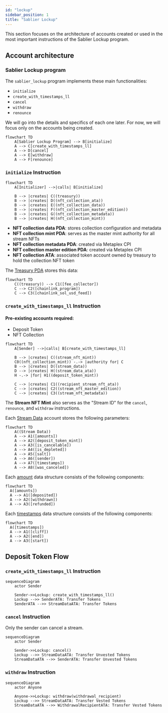 ```yaml
---
id: "lockup"
sidebar_position: 1
title: "Sablier Lockup"
---
```


This section focuses on the architecture of accounts created or used in the most important instructions of the Sablier
Lockup program.

## Account architecture

### Sablier Lockup program

The `sablier_lockup` program implements these main functionalities:

- `initialize`
- `create_with_timestamps_ll`
- `cancel`
- `withdraw`
- `renounce`

We will go into the details and specifics of each one later. For now, we will focus only on the accounts being created.

```mermaid
flowchart TD
    A[Sablier Lockup Program] --> B[initialize]
    A --> C[create_with_timestamps_ll]
    A --> D[cancel]
    A --> E[withdraw]
    A --> F[renounce]
```

### `initialize` Instruction

```mermaid
flowchart TD
    A[Initializer] -->|calls| B[initialize]

    B --> |creates| C((treasury))
    B --> |creates| D((nft_collection_ata))
    B --> |creates| E((nft_collection_data))
    B --> |creates| F((nft_collection_master_edition))
    B --> |creates| G((nft_collection_metadata))
    B --> |creates| H((nft_collection_mint))
```

- **NFT collection data PDA**: stores collection configuration and metadata
- **NFT collection mint PDA**: serves as the master mint authority for all stream NFTs
- **NFT collection metadata PDA**: created via Metaplex CPI
- **NFT collection master edition PDA**: created via Metaplex CPI
- **NFT collection ATA**: associated token account owned by treasury to hold the collection NFT token

The [Treasury PDA](https://github.com/sablier-labs/solsab/blob/main/programs/lockup/src/state/treasury.rs#L5-L10) stores
this data:

```mermaid
flowchart TD
    C((treasury)) --> C1([fee_collector])
    C --> C2([chainlink_program])
    C --> C3([chainlink_sol_usd_feed])
```

### `create_with_timestamps_ll` Instruction

#### Pre-existing accounts required:

- Deposit Token
- NFT Collection

```mermaid
flowchart TD
    A[Sender] -->|calls| B[create_with_timestamps_ll]

    B --> |creates| C((stream_nft_mint))
    C0((nft_collection_mint)) -.-> |authority for| C
    B --> |creates| D((stream_data))
    D --> |creates| H((stream_data_ata))
    H -.-> |for| H1((deposit_token_mint))

    C --> |creates| C1((recipient_stream_nft_ata))
    C --> |creates| C2((stream_nft_master_edition))
    C --> |creates| C3((stream_nft_metadata))
```

The **Stream NFT Mint** also serves as the "Stream ID" for the `cancel`, `renounce`, and `withdraw` instructions.

Each [Stream Data](https://github.com/sablier-labs/solsab/blob/main/programs/lockup/src/state/lockup.rs#L14-L24) account
stores the following parameters:

```mermaid
flowchart TD
    A((Stream Data))
    A --> A1([amounts])
    A --> A2([deposit_token_mint])
    A --> A3([is_cancelable])
    A --> A4([is_depleted])
    A --> A5([salt])
    A --> A6([sender])
    A --> A7([timestamps])
    A --> A8([was_canceled])
```

Each [amount](https://github.com/sablier-labs/solsab/blob/main/programs/lockup/src/state/lockup.rs#L4-L10) data
structure consists of the following components:

```mermaid
flowchart TD
  A([amounts])
  A --> A1([deposited])
  A --> A2([withdrawn])
  A --> A3([refunded])
```

Each [timestamps](https://github.com/sablier-labs/solsab/blob/main/programs/lockup/src/state/lockup.rs#L28-L32) data
structure consists of the following components:

```mermaid
flowchart TD
  A([timestamps])
  A --> A1([cliff])
  A --> A2([end])
  A --> A3([start])
```

## Deposit Token Flow

### `create_with_timestamps_ll` Instruction

```mermaid
sequenceDiagram
    actor Sender

    Sender->>Lockup: create_with_timestamps_ll()
    Lockup -->> SenderATA: Transfer Tokens
    SenderATA -->> StreamDataATA: Transfer Tokens
```

### `cancel` Instruction

Only the sender can cancel a stream.

```mermaid
sequenceDiagram
    actor Sender

    Sender->>Lockup: cancel()
    Lockup -->> StreamDataATA: Transfer Unvested Tokens
    StreamDataATA -->> SenderATA: Transfer Unvested Tokens
```

### `withdraw` Instruction

```mermaid
sequenceDiagram
    actor Anyone

    Anyone->>Lockup: withdraw(withdrawal_recipient)
    Lockup -->> StreamDataATA: Transfer Vested Tokens
    StreamDataATA -->> WithdrawalRecipientATA: Transfer Vested Tokens
```
